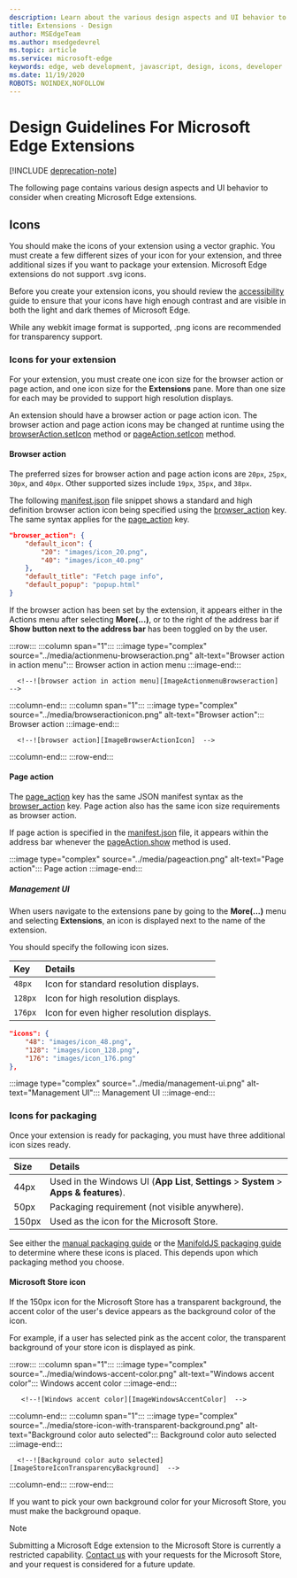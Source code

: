 ```yaml
---
description: Learn about the various design aspects and UI behavior to consider when creating Microsoft Edge extensions.
title: Extensions - Design
author: MSEdgeTeam
ms.author: msedgedevrel
ms.topic: article
ms.service: microsoft-edge
keywords: edge, web development, javascript, design, icons, developer
ms.date: 11/19/2020
ROBOTS: NOINDEX,NOFOLLOW
---
```

# Design Guidelines For Microsoft Edge Extensions  

[!INCLUDE [deprecation-note](../includes/deprecation-note.md)]  

The following page contains various design aspects and UI behavior to consider when creating Microsoft Edge extensions.  

## Icons  

You should make the icons of your extension using a vector graphic.  You must create a few different sizes of your icon for your extension, and three additional sizes if you want to package your extension.  Microsoft Edge extensions do not support .svg icons.  

Before you create your extension icons, you should review the [accessibility][ExtensionsGuidesAccessibility] guide to ensure that your icons have high enough contrast and are visible in both the light and dark themes of Microsoft Edge.  

While any webkit image format is supported, .png icons are recommended for transparency support.  

### Icons for your extension  

For your extension, you must create one icon size for the browser action or page action, and one icon size for the **Extensions** pane.  More than one size for each may be provided to support high resolution displays.  

An extension should have a browser action or page action icon.  The browser action and page action icons may be changed at runtime using the [browserAction.setIcon][MSDApiBrowseractionSeticon] method or [pageAction.setIcon][MDNApiPageactionSeticon] method.  

#### Browser action  

The preferred sizes for browser action and page action icons are `20px`, `25px`, `30px`, and `40px`.  Other supported sizes include `19px`, `35px`, and `38px`.  

The following [manifest.json][ExtensionsApisupportManifestkeys] file snippet shows a standard and high definition browser action icon being specified using the [browser_action][MDNManifestjsonBrowserAction] key.  The same syntax applies for the [page_action][MDNManifestjsonPageAction] key.  

```json
"browser_action": {
    "default_icon": {
        "20": "images/icon_20.png",
        "40": "images/icon_40.png"
    },
    "default_title": "Fetch page info",
    "default_popup": "popup.html"
}
```  

If the browser action has been set by the extension, it appears either in the Actions menu after selecting **More(...)**,  or to the right of the address bar if **Show button next to the address bar** has been toggled on by the user.  

:::row:::
   :::column span="1":::
      :::image type="complex" source="../media/actionmenu-browseraction.png" alt-text="Browser action in action menu":::
         Browser action in action menu
      :::image-end:::
      
      <!--![browser action in action menu][ImageActionmenuBrowseraction]  -->  
   :::column-end:::
   :::column span="1":::
      :::image type="complex" source="../media/browseractionicon.png" alt-text="Browser action":::
         Browser action
      :::image-end:::
      
      <!--![browser action][ImageBrowserActionIcon]  -->  
   :::column-end:::
:::row-end:::

#### Page action  

The [page_action][MDNManifestjsonPageAction] key has the same JSON manifest syntax as the [browser_action][MDNManifestjsonBrowserAction] key.  Page action also has the same icon size requirements as browser action.  

If page action is specified in the [manifest.json][ExtensionsApisupportManifestkeys] file, it appears within the address bar whenever the [pageAction.show][MDNApiPageactionShow] method is used.  

:::image type="complex" source="../media/pageaction.png" alt-text="Page action":::
   Page action
:::image-end:::

<!--![page action][ImagePageaction]  -->  

##### Management UI  

When users navigate to the extensions pane by going to the **More(...)** menu and selecting **Extensions**, an icon is displayed next to the name of the extension.  

You should specify the following icon sizes.  

| Key | Details |  
|:--- |:--- |  
| `48px` | Icon for standard resolution displays. |  
| `128px` | Icon for high resolution displays. |  
| `176px` | Icon for even higher resolution displays. |  


```json
"icons": {
    "48": "images/icon_48.png",
    "128": "images/icon_128.png",
    "176": "images/icon_176.png"
},
```  

:::image type="complex" source="../media/management-ui.png" alt-text="Management UI":::
   Management UI
:::image-end:::

<!--![management UI][ImageManagementUi]  -->  

### Icons for packaging  

Once your extension is ready for packaging, you must have three additional icon sizes ready.  

| Size | Details |  
|:--- |:--- |  
| 44px | Used in the Windows UI \(**App List**, **Settings** \> **System** \> **Apps & features**\). |  
| 50px | Packaging requirement \(not visible anywhere\). |  
| 150px | Used as the icon for the Microsoft Store. |  


See either the [manual packaging guide][ExtensionsGuidesPackagingCreatingTestingPackagesAssetsFolder] or the [ManifoldJS packaging guide][ExtensionsGuidesPackagingUsingManifoldjsPackagePackagingManifoldjs] to determine where these icons is placed.  This depends upon which packaging method you choose.  

#### Microsoft Store icon  

If the 150px icon for the Microsoft Store has a transparent background, the accent color of the user's device appears as the background color of the icon.  

For example, if a user has selected pink as the accent color, the transparent background of your store icon is displayed as pink.  

:::row:::
   :::column span="1":::
       :::image type="complex" source="../media/windows-accent-color.png" alt-text="Windows accent color":::
          Windows accent color
       :::image-end:::
       
       <!--![Windows accent color][ImageWindowsAccentColor]  -->  
   :::column-end:::
   :::column span="1":::
      :::image type="complex" source="../media/store-icon-with-transparent-background.png" alt-text="Background color auto selected":::
         Background color auto selected
      :::image-end:::
      
      <!--![Background color auto selected][ImageStoreIconTransparencyBackground]  -->  
   :::column-end:::
:::row-end:::

If you want to pick your own background color for your Microsoft Store, you must make the background opaque.  

> [!NOTE]
> Submitting a Microsoft Edge extension to the Microsoft Store is currently a restricted capability.  [Contact us][AkaExtensionRequest] with your requests for the Microsoft Store, and your request is considered for a future update.  

<!-- image links -->  

<!--[ImageActionmenuBrowseraction]: ../media/actionmenu-browseraction.png "browser action in action menu"  -->  
<!--[ImageBrowserActionIcon]: ../media/browseractionicon.png "browser action"  -->  
<!--[ImagePageaction]: ../media/pageaction.png "page action"  -->  
<!--[ImageManagementUi]: ../media/management-ui.png "management UI"  -->  
<!--[ImageWindowsAccentColor]: ../media/windows-accent-color.png "Windows accent color"  -->  
<!--[ImageStoreIconTransparencyBackground]: ../media/store-icon-with-transparent-background.png "Background color auto selected"  -->  

<!-- links -->  

[ExtensionsGuidesAccessibility]: ./accessibility.md "Accessibility | Microsoft Docs"  
[ExtensionsGuidesPackagingCreatingTestingPackagesAssetsFolder]: ./packaging/creating-and-testing-extension-packages.md#assets-folder "Assets folder - Creating And Testing A Microsoft Edge Extension AppX Package | Microsoft Docs"  
[ExtensionsGuidesPackagingUsingManifoldjsPackagePackagingManifoldjs]: ./packaging/using-manifoldjs-to-package-extensions.md#packaging-with-manifoldjs "Packaging with ManifoldJS - Using ManifoldJS To Create Extension AppX Packages | Microsoft Docs"  

[ExtensionsApisupportManifestkeys]: ../API-support/supported-manifest-keys.md "Supported Manifest Keys | Microsoft Docs"  

[AkaExtensionRequest]: https://aka.ms/extension-request "Reach out to us"  

[MSDApiBrowseractionSeticon]: https://developer.mozilla.org/Add-ons/WebExtensions/API/browserAction/setIcon "browserAction.setIcon() - API | MDN"  
[MDNApiPageactionSeticon]: https://developer.mozilla.org/Add-ons/WebExtensions/API/pageAction/setIcon "pageAction.setIcon() - API | MDN"  
[MDNApiPageactionShow]: https://developer.mozilla.org/Add-ons/WebExtensions/API/pageAction/show "pageAction.show() - API | MDN"  
[MDNManifestjsonBrowserAction]: https://developer.mozilla.org/docs/Mozilla/Add-ons/WebExtensions/manifest.json/browser_action "browser_action - manifest.json | MDN"  
[MDNManifestjsonPageAction]: https://developer.mozilla.org/docs/Mozilla/Add-ons/WebExtensions/manifest.json/page_action "page_action - manifest.json | MDN"  
